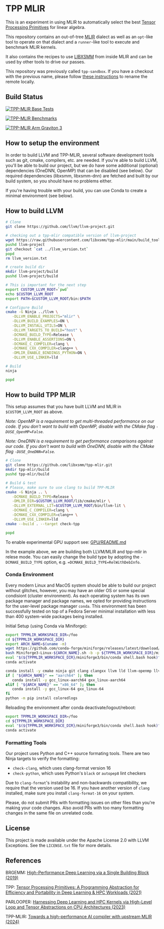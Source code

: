 # TPP MLIR

This is an experiment in using MLIR to automatically select the best [Tensor Processing Primitives](https://arxiv.org/abs/2104.05755) for linear algebra.

This repository contains an out-of-tree [MLIR](https://mlir.llvm.org/) dialect as well as an `opt`-like tool to operate on that dialect and a `runner`-like tool to execute and benchmark MLIR kernels.

It also contains the recipes to use [LIBXSMM](https://github.com/libxsmm/libxsmm) from inside MLIR and can be used by other tools to drive our passes.

This repository was previously called `tpp-sandbox`.
If you have a checkout with the previous name, please follow [these instructions](https://docs.github.com/en/repositories/creating-and-managing-repositories/renaming-a-repository) to rename the remote locally.

## Build Status

[![TPP-MLIR Base Tests](https://github.com/plaidml/tpp-mlir/actions/workflows/tpp-mlir.yml/badge.svg)](https://github.com/plaidml/tpp-mlir/actions/workflows/tpp-mlir.yml)

[![TPP-MLIR Benchmarks](https://github.com/plaidml/tpp-mlir/actions/workflows/tpp-benchmark.yml/badge.svg)](https://github.com/plaidml/tpp-mlir/actions/workflows/tpp-benchmark.yml)

[![TPP-MLIR Arm Graviton 3](https://github.com/libxsmm/tpp-mlir/actions/workflows/tpp-graviton.yml/badge.svg)](https://github.com/libxsmm/tpp-mlir/actions/workflows/tpp-graviton.yml)

## How to setup the environment

In order to build LLVM and TPP-MLIR, several software development tools such as git, cmake, compilers, etc. are needed.
If you're able to build LLVM, you'll be able to build our project, but we do have some additional (optional) dependencies (OneDNN, OpenMP) that can be disabled (see below).
Our required dependencies (libxsmm, libxsmm-dnn) are fetched and built by our build system, so you should have no problems either.

If you're having trouble with your build, you can use Conda to create a minimal environment (see below).

## How to build LLVM

```sh
# Clone
git clone https://github.com/llvm/llvm-project.git

# checking out a tpp-mlir compatible version of llvm-project
wget https://raw.githubusercontent.com/libxsmm/tpp-mlir/main/build_tools/llvm_version.txt
pushd llvm-project
git checkout `cat ../llvm_version.txt`
popd
rm llvm_version.txt

# create build dir
mkdir llvm-project/build
pushd llvm-project/build

# This is important for the next step
export CUSTOM_LLVM_ROOT=`pwd`
echo $CUSTOM_LLVM_ROOT
export PATH=$CUSTOM_LLVM_ROOT/bin:$PATH

# Configure Build
cmake -G Ninja ../llvm \
   -DLLVM_ENABLE_PROJECTS="mlir" \
   -DLLVM_BUILD_EXAMPLES=ON \
   -DLLVM_INSTALL_UTILS=ON \
   -DLLVM_TARGETS_TO_BUILD="host" \
   -DCMAKE_BUILD_TYPE=Release \
   -DLLVM_ENABLE_ASSERTIONS=ON \
   -DCMAKE_C_COMPILER=clang \
   -DCMAKE_CXX_COMPILER=clang++ \
   -DMLIR_ENABLE_BINDINGS_PYTHON=ON \
   -DLLVM_USE_LINKER=lld

# Build
ninja

popd
```

## How to build TPP MLIR

This setup assumes that you have built LLVM and MLIR in `$CUSTOM_LLVM_ROOT` as above.

_Note: OpenMP is a requirement to get multi-threaded performance on our code.
If you don't want to build with OpenMP, disable with the CMake flag `-DUSE_OpenMP=False`._

_Note: OneDNN is a requirement to get performance comparisons against our code.
If you don't want to build with OneDNN, disable with the CMake flag `-DUSE_OneDNN=False`._

```sh
# Clone
git clone https://github.com/libxsmm/tpp-mlir.git
mkdir tpp-mlir/build
pushd tpp-mlir/build

# Build & test
# Please, make sure to use clang to build TPP-MLIR
cmake -G Ninja .. \
   -DCMAKE_BUILD_TYPE=Release \
   -DMLIR_DIR=$CUSTOM_LLVM_ROOT/lib/cmake/mlir \
   -DLLVM_EXTERNAL_LIT=$CUSTOM_LLVM_ROOT/bin/llvm-lit \
   -DCMAKE_C_COMPILER=clang \
   -DCMAKE_CXX_COMPILER=clang++ \
   -DLLVM_USE_LINKER=lld
cmake --build . --target check-tpp

popd
```

To enable experimental GPU support see: [GPU/README.md](lib/TPP/GPU/README.md)

In the example above, we are building both LLVM/MLIR and tpp-mlir in relese mode. You can easily change the build type by adopting the `-DCMAKE_BUILD_TYPE` option, e.g. `=DCMAKE_BUILD_TYPE=RelWithDebInfo`.

### Conda Environment

Every modern Linux and MacOS system should be able to build our project without glitches, however, you may have an older OS or some special condisiont (cluster environment).
As each operating system has its own package manager and package names, we opted for providing instructions for the user-level package manager ```conda```.
This environment has been successfully tested on top of a Fedora Server minimal installation with less than 400 system-wide packages being installed.

Initial Setup (using Conda via Miniforge):
```sh
export TPPMLIR_WORKSPACE_DIR=/foo
cd ${TPPMLIR_WORKSPACE_DIR}
export ARCH_NAME=$(uname -m)
wget https://github.com/conda-forge/miniforge/releases/latest/download/Miniforge3-Linux-${ARCH_NAME}.sh
bash Miniforge3-Linux-${ARCH_NAME}.sh -b -p ${TPPMLIR_WORKSPACE_DIR}/miniforge3
eval "$(${TPPMLIR_WORKSPACE_DIR}/miniforge3/bin/conda shell.bash hook)"
conda activate

conda install -y cmake ninja git clang clangxx llvm lld llvm-openmp llvm-tools binutils
if [ "${ARCH_NAME}" == "aarch64" ]; then
   conda install -y gcc_linux-aarch64 gxx_linux-aarch64
elif [ "${ARCH_NAME}" == "x86_64" ]; then
   conda install -y gcc_linux-64 gxx_linux-64
fi
python -m pip install coloredlogs
```

Reloading the environment  after conda deactivate/logout/reboot:
```sh
export TPPMLIR_WORKSPACE_DIR=/foo
cd ${TPPMLIR_WORKSPACE_DIR}
eval "$(${TPPMLIR_WORKSPACE_DIR}/miniforge3/bin/conda shell.bash hook)"
conda activate
```

### Formatting Tools

Our project uses Python and C++ source formating tools.
There are two Ninja targets to verify the formatting:
 * `check-clang`, which uses clang-format version 16
 * `check-python`, which uses Python's `black` or `autopep8` lint checkers

Due to `clang-format`'s instability and non-backwards compatibility, we require that the version used be 16.
If you have another version of `clang` installed, make sure you install `clang-format-16` on your system.

Please, do not submit PRs with formatting issues on other files than you're making your code changes.
Also avoid PRs with too many formatting changes in the same file on unrelated code.

## License

This project is made available under the Apache License 2.0 with LLVM Exceptions. See the `LICENSE.txt` file for more details.

## References

BRGEMM: [High-Performance Deep Learning via a Single Building Block (2019)](https://arxiv.org/abs/1906.06440)

TPP: [Tensor Processing Primitives: A Programming Abstraction for Efficiency and Portability in Deep Learning & HPC Workloads (2021)](https://arxiv.org/abs/2104.05755)

PARLOOPER: [Harnessing Deep Learning and HPC Kernels via High-Level Loop and Tensor Abstractions on CPU Architectures (2023)](https://arxiv.org/abs/2304.12576)

TPP-MLIR: [Towards a high-performance AI compiler with upstream MLIR (2024)](https://arxiv.org/abs/2404.15204)
